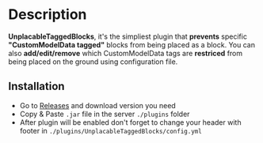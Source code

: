 # Description

**UnplacableTaggedBlocks**, it's the simpliest plugin that **prevents** specific **"CustomModelData tagged"** blocks from being placed as a block. You can also **add/edit/remove** which CustomModelData tags are **restriced** from being placed on the ground using configuration file.

## Installation
- Go to [Releases](https://github.com/Vologin/UnplacableTaggedBlocks/releases) and download version you need
- Copy & Paste `.jar` file in the server `./plugins` folder
- After plugin will be enabled don't forget to change your header with footer in `./plugins/UnplacableTaggedBlocks/config.yml`
